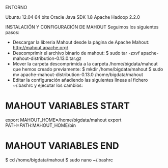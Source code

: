 ENTORNO

Ubuntu 12.04 64 bits
Oracle Java SDK 1.8
Apache Hadoop 2.2.0

INSTALACIÓN Y CONFIGURACIÓN DE MAHOUT
Seguimos los siguientes pasos:
-	Descargar la libreria Mahout desde la página de Apache Mahout:  http://mahout.apache.org/
-	Descomprimir el archivo binario de mahout:
  $ sudo tar -zxvf apache-mahout-distribution-0.13.0.tar.gz
- Mover la carpeta descomprimida a la carpeta /home/bigdata/mahout que hemos creado previamente:
  $ mkdir /home/bigdata/mahout
  $ sudo mv apache-mahout-distribution-0.13.0 /home/bigdata/mahout
-	Editar la configuración añadiendo las siguientes líneas al fichero ~/.bashrc y ejecutar los cambios:

# MAHOUT VARIABLES START	
export MAHOUT_HOME=/home/bigdata/mahout
export PATH=$PATH:$MAHOUT_HOME/bin
# MAHOUT VARIABLES END

$ cd /home/bigdata/mahout
$ sudo nano ~/.bashrc


